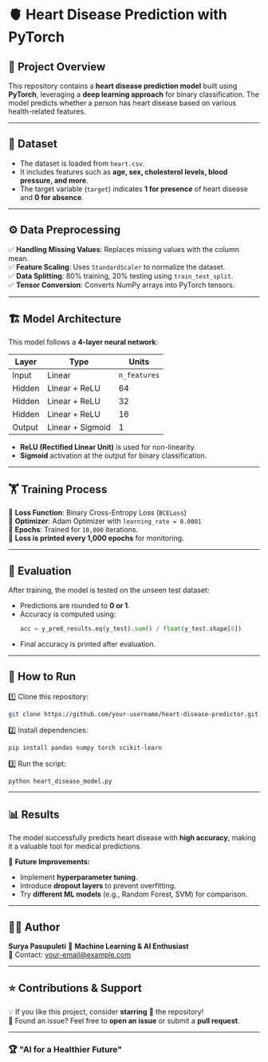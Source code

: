 # 🫀 Heart Disease Prediction with PyTorch

## 🚀 Project Overview
This repository contains a **heart disease prediction model** built using **PyTorch**, leveraging a **deep learning approach** for binary classification. The model predicts whether a person has heart disease based on various health-related features.

---

## 📂 Dataset
- The dataset is loaded from `heart.csv`.
- It includes features such as **age, sex, cholesterol levels, blood pressure, and more**.
- The target variable (`target`) indicates **1 for presence** of heart disease and **0 for absence**.

---

## ⚙️ Data Preprocessing
✅ **Handling Missing Values**: Replaces missing values with the column mean.<br>
✅ **Feature Scaling**: Uses `StandardScaler` to normalize the dataset.<br>
✅ **Data Splitting**: 80% training, 20% testing using `train_test_split`.<br>
✅ **Tensor Conversion**: Converts NumPy arrays into PyTorch tensors.

---

## 🏗 Model Architecture
This model follows a **4-layer neural network**:

| Layer  | Type      | Units |
|--------|----------|-------|
| Input  | Linear   | `n_features` |
| Hidden | Linear + ReLU | 64 |
| Hidden | Linear + ReLU | 32 |
| Hidden | Linear + ReLU | 16 |
| Output | Linear + Sigmoid | 1 |

- **ReLU (Rectified Linear Unit)** is used for non-linearity.
- **Sigmoid** activation at the output for binary classification.

---

## 🏋️ Training Process
🔹 **Loss Function**: Binary Cross-Entropy Loss (`BCELoss`)<br>
🔹 **Optimizer**: Adam Optimizer with `learning_rate = 0.0001`<br>
🔹 **Epochs**: Trained for `10,000` iterations.<br>
🔹 **Loss is printed every 1,000 epochs** for monitoring.

---

## 🎯 Evaluation
After training, the model is tested on the unseen test dataset:
- Predictions are rounded to **0 or 1**.
- Accuracy is computed using:
  ```python
  acc = y_pred_results.eq(y_test).sum() / float(y_test.shape[0])
  ```
- Final accuracy is printed after evaluation.

---

## 📌 How to Run
1️⃣ Clone this repository:
   ```bash
   git clone https://github.com/your-username/heart-disease-predictor.git
   ```
2️⃣ Install dependencies:
   ```bash
   pip install pandas numpy torch scikit-learn
   ```
3️⃣ Run the script:
   ```bash
   python heart_disease_model.py
   ```

---

## 📊 Results
The model successfully predicts heart disease with **high accuracy**, making it a valuable tool for medical predictions.

📝 **Future Improvements:**
- Implement **hyperparameter tuning**.
- Introduce **dropout layers** to prevent overfitting.
- Try **different ML models** (e.g., Random Forest, SVM) for comparison.

---

## 👨‍💻 Author
**Surya Pasupuleti**
📌 **Machine Learning & AI Enthusiast**  
📩 Contact: [your-email@example.com](mailto:your-email@example.com)

---

## ⭐ Contributions & Support
💡 If you like this project, consider **starring** 🌟 the repository!  
🐛 Found an issue? Feel free to **open an issue** or submit a **pull request**.

---

### 🏆 "AI for a Healthier Future"


